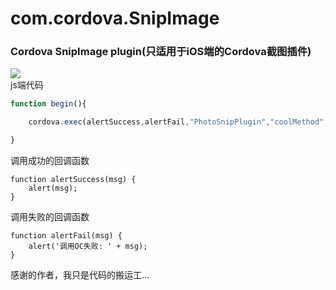 # com.cordova.SnipImage
### Cordova SnipImage plugin(只适用于iOS端的Cordova截图插件)

![](https://github.com/polvae/SnipImage/blob/master/PlayerRecord.gif) <br>
js端代码
```js
function begin(){

    cordova.exec(alertSuccess,alertFail,"PhotoSnipPlugin","coolMethod",["camera","1"]);

}
```
调用成功的回调函数
```
function alertSuccess(msg) {
    alert(msg);
}
```


调用失败的回调函数
```
function alertFail(msg) {
    alert('调用OC失败: ' + msg);
}
```
感谢[](https://github.com/3tinkers/TKImageView)的作者，我只是代码的搬运工...
